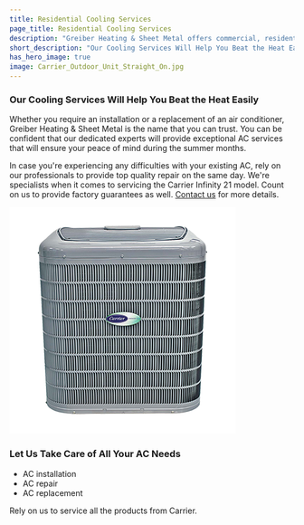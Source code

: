 ```yaml
---
title: Residential Cooling Services
page_title: Residential Cooling Services
description: "Greiber Heating & Sheet Metal offers commercial, residential & industrial HVAC, geothermal heating, cooling & ventilation services in Waunakee, Wisconsin."
short_description: "Our Cooling Services Will Help You Beat the Heat Easily"
has_hero_image: true
image: Carrier_Outdoor_Unit_Straight_On.jpg
---
```


### Our Cooling Services Will Help You Beat the Heat Easily

<div class="underline"></div>

Whether you require an installation or a replacement of an air conditioner, Greiber Heating & Sheet Metal is the name that you can trust. You can be confident that our dedicated experts will provide exceptional AC services that will ensure your peace of mind during the summer months.

In case you're experiencing any difficulties with your existing AC, rely on our professionals to provide top quality repair on the same day. We're specialists when it comes to servicing the Carrier Infinity 21 model. Count on us to provide factory guarantees as well. <a href="/contact/">Contact us</a> for more details.

![Infinity 21 central air conditioning](infinity-21-central-air-conditioner-24ANB1.png)

### Let Us Take Care of All Your AC Needs

- AC installation
- AC repair
- AC replacement

Rely on us to service all the products from Carrier.
